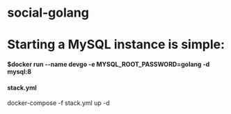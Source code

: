 # social-golang

# Starting a MySQL instance is simple:
#### $docker run --name devgo -e MYSQL_ROOT_PASSWORD=golang -d mysql:8

#### stack.yml
docker-compose -f stack.yml up -d




